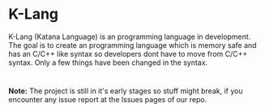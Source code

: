 
# K-Lang
K-Lang (Katana Language) is an programming language in development.
The goal is to create an programming language which is memory safe and has an C/C++ like syntax so developers dont have to move from C/C++ syntax.
Only a few things have been changed in the syntax.
#
**Note:** The project is still in it's early stages so stuff might break, if you encounter any issue report at the Issues pages of our repo.

